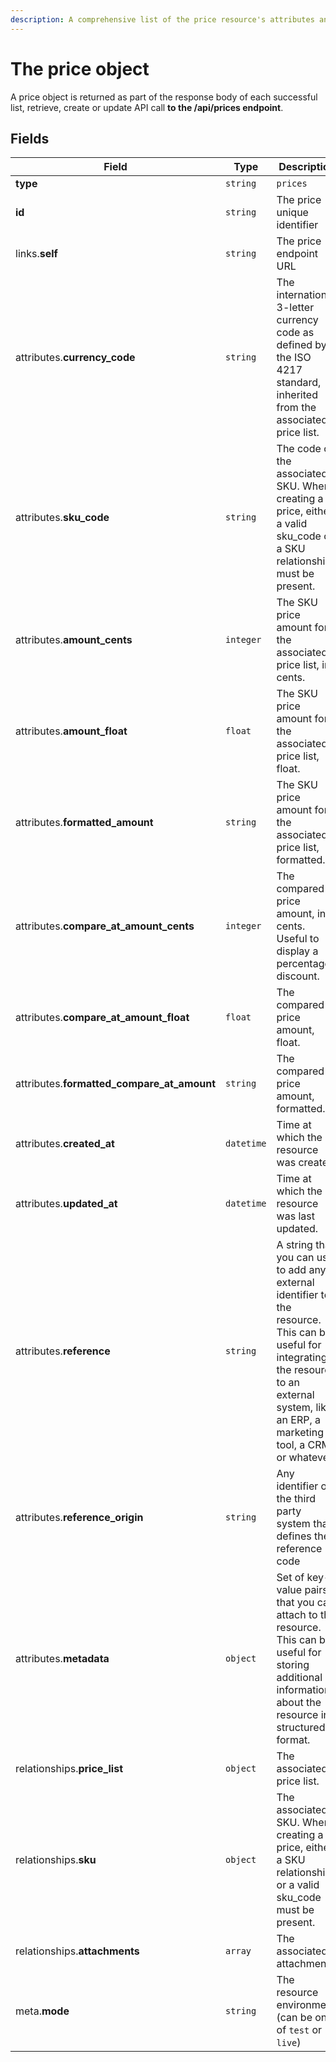 ```yaml
---
description: A comprehensive list of the price resource's attributes and relationships.
---
```


# The price object

A price object is returned as part of the response body of each successful list, retrieve, create or update API call <b>to the /api/prices endpoint</b>.

## Fields

| Field          | Type     | Description                                  |
| -------------- | -------- | -------------------------------------------- |
| **type**       | `string` | `prices`                        |
| **id**         | `string` | The price unique identifier  |
| links.**self** | `string` | The price endpoint URL       |
| attributes.**currency_code** | `string` | The international 3-letter currency code as defined by the ISO 4217 standard, inherited from the associated price list. |
| attributes.**sku_code** | `string` | The code of the associated SKU. When creating a price, either a valid sku_code or a SKU relationship must be present. |
| attributes.**amount_cents** | `integer` | The SKU price amount for the associated price list, in cents. |
| attributes.**amount_float** | `float` | The SKU price amount for the associated price list, float. |
| attributes.**formatted_amount** | `string` | The SKU price amount for the associated price list, formatted. |
| attributes.**compare_at_amount_cents** | `integer` | The compared price amount, in cents. Useful to display a percentage discount. |
| attributes.**compare_at_amount_float** | `float` | The compared price amount, float. |
| attributes.**formatted_compare_at_amount** | `string` | The compared price amount, formatted. |
| attributes.**created_at** | `datetime` | Time at which the resource was created. |
| attributes.**updated_at** | `datetime` | Time at which the resource was last updated. |
| attributes.**reference** | `string` | A string that you can use to add any external identifier to the resource. This can be useful for integrating the resource to an external system, like an ERP, a marketing tool, a CRM, or whatever. |
| attributes.**reference_origin** | `string` | Any identifier of the third party system that defines the reference code |
| attributes.**metadata** | `object` | Set of key-value pairs that you can attach to the resource. This can be useful for storing additional information about the resource in a structured format. |
| relationships.**price_list** | `object` | The associated price list. |
| relationships.**sku** | `object` | The associated SKU. When creating a price, either a SKU relationship or a valid sku_code must be present. |
| relationships.**attachments** | `array` | The associated attachments. |
| meta.**mode** | `string` | The resource environment \(can be one of `test` or `live`\) |

